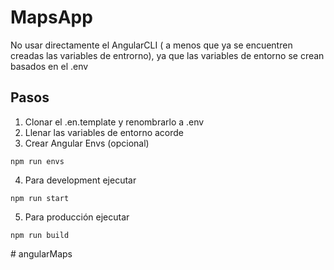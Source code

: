 # MapsApp

No usar directamente el AngularCLI ( a menos que ya se encuentren creadas las variables de entrorno), ya que las variables de entorno se crean basados en el .env

## Pasos
1. Clonar el .en.template y renombrarlo a .env
2. Llenar las variables de entorno acorde
3. Crear Angular Envs (opcional)
```
npm run envs

```

4. Para development ejecutar
```
npm run start

```

5. Para producción ejecutar 
```
npm run build

```
#   a n g u l a r M a p s  
 